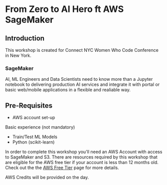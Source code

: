 # From Zero to AI Hero ft AWS SageMaker 

## Introduction

This workshop is created for Connect NYC Women Who Code Conference in New York. 

### SageMaker 

AI, ML Engineers and Data Scientists need to know more than a Jupyter notebook to delivering production AI services and integrate it with portal or basic web/mobile applications in a flexible and realiable way. 


## Pre-Requisites

- AWS account set-up

Basic experience (not mandatory) 
- Train/Test ML Models
- Python (scikit-learn)

In order to complete this workshop you'll need an AWS Account with access to SageMaker and S3. There are resources required by this workshop that are eligible for the AWS free tier if your account is less than 12 months old. 
Check out the the [AWS Free Tier](https://aws.amazon.com/free/?all-free-tier.sort-by=item.additionalFields.SortRank&all-free-tier.sort-order=asc) page for more details.

AWS Credits will be provided on the day. 






